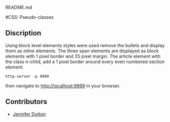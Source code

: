 README.md

#CSS: Pseudo-classes

## Discription

Using block level elements styles were used remove the bullets and display them as inline elements. The three span elements are displayed as block elements with 1 pixel border and 25 pixel margin. The article element with the class n-child, add a 1 pixel border around every even numbered section element.

```
http-server -p 9999

```
then navigate to [http://localhost:9999](http://localhost:9999) in your browser.

## Contributors
- [Jennifer Dutton](https://github.com/jduttondesign)
